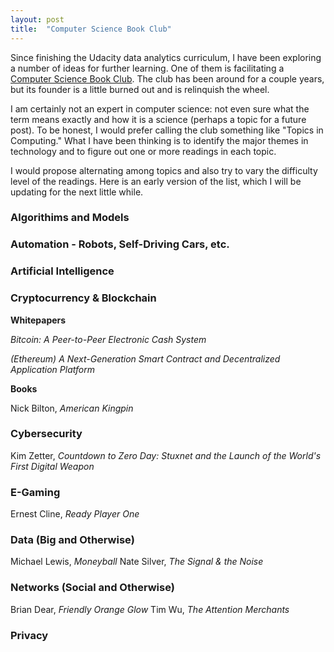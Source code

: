 ```yaml
---
layout: post
title:  "Computer Science Book Club"
---
```

Since finishing the Udacity data analytics curriculum, I have been exploring a number of ideas for further learning. One of them  is facilitating a [Computer Science Book Club](https://medium.com/@TiltedListener/why-you-should-start-a-computer-science-book-club-baf6c440c0c9). The club has been around for a couple years, but its founder is a little burned out and is relinquish the wheel.

I am certainly not an expert in computer science: not even sure what the term means exactly and how it is a science (perhaps a topic for a future post). To be honest, I would prefer calling the club something like "Topics in Computing."  What I have been thinking is to identify the major themes in technology and to figure out one or more readings in each topic.

I would propose alternating among topics and also try to vary the difficulty level of the readings. Here is an early version of the list, which I will be updating for the next little while.

### Algorithims and Models
### Automation - Robots, Self-Driving Cars, etc.
### Artificial Intelligence
### Cryptocurrency & Blockchain
**Whitepapers**

*Bitcoin: A Peer-to-Peer Electronic Cash System*

*(Ethereum) A Next-Generation Smart Contract and Decentralized Application Platform*

**Books**

Nick Bilton, *American Kingpin*

### Cybersecurity
Kim Zetter, *Countdown to Zero Day: Stuxnet and the Launch of the World's First Digital Weapon*
### E-Gaming
Ernest Cline, *Ready Player One*
### Data (Big and Otherwise)
Michael Lewis, *Moneyball*
Nate Silver, *The Signal & the Noise*
### Networks (Social and Otherwise)
Brian Dear, *Friendly Orange Glow*
Tim Wu, *The Attention Merchants*
### Privacy
